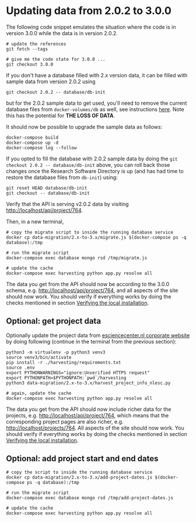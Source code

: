 # Updating data from 2.0.2 to 3.0.0

The following code snippet emulates the situation where the code is in version 3.0.0 while the data is in version 2.0.2.

```shell
# update the references
git fetch --tags

# give me the code state for 3.0.0 ...
git checkout 3.0.0
```

If you don't have a database filled with 2.x version data, it can be filled with sample data from version 2.0.2 using

```shell
git checkout 2.0.2 -- database/db-init
```

but for the 2.0.2 sample data to get used, you'll need to remove the current database files from `docker-volumes/db` as
well, see instructions [here](/docs/dev.md/removing-local-state.md). Note this has the potential for **THE LOSS OF
DATA**.

It should now be possible to upgrade the sample data as follows:

```shell
docker-compose build
docker-compose up -d
docker-compose log --follow
```

If you opted to fill the database with 2.0.2 sample data by doing the `git checkout 2.0.2 -- database/db-init` above,
you can roll back those changes once the Research Software Directory is up (and has had time to restore the database
files from `db-init`) using:

```shell
git reset HEAD database/db-init
git checkout -- database/db-init
```

Verify that the API is serving v2.0.2 data by visiting [http://localhost/api/project/764](http://localhost/api/project/764).

Then, in a new terminal,

```shell
# copy the migrate script to inside the running database service
docker cp data-migration/2.x-to-3.x/migrate.js $(docker-compose ps -q database):/tmp

# run the migrate script
docker-compose exec database mongo rsd /tmp/migrate.js

# update the cache
docker-compose exec harvesting python app.py resolve all
```

The data you get from the API should now be according to the 3.0.0 schema, e.g.
[http://localhost/api/project/764](http://localhost/api/project/764), and all aspects of the site should now work. You
should verify if everything works by doing the checks mentioned in section [Verifying the local
installation](https://github.com/research-software-directory/research-software-directory/blob/3.0.0/docs/dev.md#verifying-the-local-installation).

## Optional: get project data

Optionally update the project data from [esciencecenter.nl corporate website](https://esciencecenter.nl) by doing following (continue in the
terminal from the previous section):

```shell
python3 -m virtualenv -p python3 venv3
source venv3/bin/activate
pip install -r ./harvesting/requirements.txt
source .env
export PYTHONWARNINGS="ignore:Unverified HTTPS request"
export PYTHONPATH=$PYTHONPATH:`pwd`/harvesting
python3 data-migration/2.x-to-3.x/harvest_project_info_nlesc.py

# again, update the cache
docker-compose exec harvesting python app.py resolve all
```

The data you get from the API should now include richer data for the projects, e.g.
[http://localhost/api/project/764](http://localhost/api/project/764), which means that the corresponding project pages
are also richer, e.g. [http://localhost/projects/764](http://localhost/projects/764). All aspects of the site should
now work. You should verify if everything works by doing the checks mentioned in section [Verifying the local
installation](https://github.com/research-software-directory/research-software-directory/blob/3.0.0/docs/dev.md#verifying-the-local-installation).

## Optional: add project start and end dates

```shell
# copy the script to inside the running database service
docker cp data-migration/2.x-to-3.x/add-project-dates.js $(docker-compose ps -q database):/tmp

# run the migrate script
docker-compose exec database mongo rsd /tmp/add-project-dates.js

# update the cache
docker-compose exec harvesting python app.py resolve all
```
